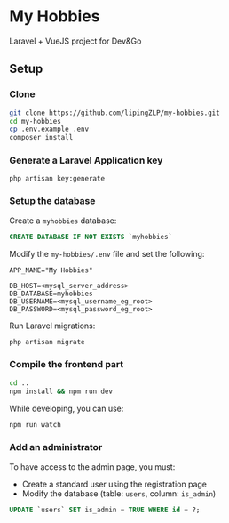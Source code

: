 # My Hobbies

Laravel + VueJS project for Dev&Go

## Setup

### Clone

```sh
git clone https://github.com/lipingZLP/my-hobbies.git
cd my-hobbies
cp .env.example .env
composer install
```

### Generate a Laravel Application key

```
php artisan key:generate
```

### Setup the database

Create a `myhobbies` database:

```sql
CREATE DATABASE IF NOT EXISTS `myhobbies`
```

Modify the `my-hobbies/.env` file and set the following:

```
APP_NAME="My Hobbies"

DB_HOST=<mysql_server_address>
DB_DATABASE=myhobbies
DB_USERNAME=<mysql_username_eg_root>
DB_PASSWORD=<mysql_password_eg_root>
```


Run Laravel migrations:
```sh
php artisan migrate
```


### Compile the frontend part

```sh
cd ..
npm install && npm run dev
```

While developing, you can use:

```sh
npm run watch
```


### Add an administrator

To have access to the admin page, you must:
- Create a standard user using the registration page
- Modify the database (table: `users`, column: `is_admin`)

```sql
UPDATE `users` SET is_admin = TRUE WHERE id = ?;
```
